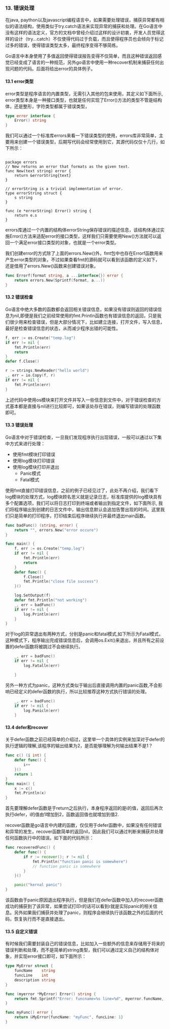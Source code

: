### 13. 错误处理

在java, paython以及javascript编程语言中，如果需要处理错误，捕获异常都有相似的语法结构，使用类似于try.catch语法来实现异常的捕获和处理。在Go语言中没有这样的语法定义，官方的文档中曾经介绍过这样的设计初衷，开发人员觉得这样的设计（try...catch）不仅使得代码过于负载，而且使得程序员也会倾向于标记过多的错误，使得错误类型太多，最终程序变得不够简练。

Go语言中本身使用了多值返回使得错误报告变得不仅简单，而且这种错误返回感觉已经变成了语言的一种规范，另外go语言中使用一种recover机制来捕获任何出现问题的代码。后面将给出error的具体例子。

#### 13.1 error类型

error类型是程序语言的内置类型，无需引入其他的包来使用，其定义如下面所示, error类型本身是一种接口类型，也就是任何实现了Error()方法的类型不管是结构体，还是整形，字符类型都属于错误类型，
```go
type error interface {
    Error() string
}
```

我们可以通过一个标准库errors来看一下错误类型的使用，errors库非常简单，主要用来创建一个错误类型，后期写代码会经常使用到它，其源代码仅仅十几行，如下所示：

```golang

package errors
// New returns an error that formats as the given text.
func New(text string) error {
	return &errorString{text}
}

// errorString is a trivial implementation of error.
type errorString struct {
	s string
}

func (e *errorString) Error() string {
	return e.s
}
```

errors库通过一个内置的结构体errorString保存错误的描述信息，该结构体通过实施Error()方法来适配error的接口类型，这样我们只需要使用New()方法就可以返回一个满足error接口类型的对象，也就是一个error类型。

我们创建error的方式除了上面的errors.New()外，fmt包中也存在Errorf函数用来产生error类型的对象，不过如果查看fmt的源码就可以看到该函数的定义如下， 还是借用了errors.New()函数来创建错误对象。
```go
func Errorf(format string, a ...interface{}) error {
	return errors.New(Sprintf(format, a...))
}
```


#### 13.2 错误检查

Go语言中绝大多数的函数都会返回相关错误信息，如果没有错误则返回的错误信息为nil,即便是我们之前经常使用的fmt.Println函数也有错误信息的返回，只是我们很少用来检查错误，但是大部分情况下，比如建立连接，打开文件，写入信息，最好是检查错误信息的状态，从而减少程序出错的可能性。

```go
f, err := os.Create("temp.log")
if err != nil {
    fmt.Println(err)
    return
}
defer f.Close()

r := strings.NewReader("hello world")
_, err = io.Copy(f, r)
if err != nil {
    fmt.Println(err)
}
```
上述代码中使用os模块来打开文件并写入一些信息到文件中，对于错误检查的方式基本都是直接与nil进行比较即可，如果该处存在错误，则编写错误的处理函数即可。

#### 13.3 错误处理

Go语言中对于错误检查，一旦我们发现程序执行出现错误，一般可以通过以下集中方式来进行处理：
- 使用fmt模块打印错误
- 使用log模块打印错误
- 使用log模块打印并退出
    - Panic模式
    - Fatal模式

使用fmt直接打印错误信息，之前的例子已经见过了，此处不再介绍，我们看下log模块的处理方式，log模块顾名思义就是记录日志，标准库提供的log模块具有多个配置选项，我们可以将日志打印到终端或者输出到指定文件，如下面所示, 我们将程序输出到创建的日志文件中，输出信息默认会追加告警出现的时间。这里我们只是简单的打印程序，打印结束后程序继续执行并最终退出main函数。

```go
func badFunc() (string, error) {
	return "", errors.New("error occure")
}

func main() {
	f, err := os.Create("temp.log")
	if err != nil {
		fmt.Println(err)
		return
	}
	defer func() {
		f.Close()
		fmt.Println("close file success")
	}()

	log.SetOutput(f)
	defer fmt.Println("not working")
	_, err = badFunc()
	if err != nil {
		log.Println(err)
	}
}

```

对于log的异常退出有两种方式，分别是panic和fatal模式,如下所示为Fatal模式，这种模式下，程序输出完成错误信息后，会调用os.Exit()来退出，并且所有之前设置的defer函数将被跳过不会继续执行。

```go
	_, err = badFunc()
	if err != nil {
		log.Fatalln(err)

	}
```
另外一种方式为panic，这种方式类似于输出后直接调用内置的panic函数,不会影响已经定义的defer函数的执行，所以比较推荐这种方式执行错误的处理。

```go
	_, err = badFunc()
	if err != nil {
		log.Panicln(err)
	}
```
#### 13.4 defer和recover

关于defer函数之前已经简单的介绍过，这里举一个具体的实例来加深对于defer的执行逻辑的理解,该程序的输出结果为2，是否能够理解为何输出结果不是1？

```go
func c() (i int) {
	defer func() {
		i++
	}()
	return 1
}
func main() {
	x := c()
	fmt.Println(x)
}

```
首先要理解defer函数是于return之后执行，本身程序返回的是i的值，返回后再次执行defer，i的值由1增加到2，函数返回值也就增加到值2.

recover函数是go语言中内建的函数，仅仅用于defer函数中，如果没有任何错误和异常的发生，recover函数简单的返回nil，因此我们可以通过判断来捕获并处理任何函数执行中的错误。如下面的代码所示：

```go
func recoveredFunc() {
	defer func() {
		if r := recover(); r != nil {
			fmt.Println("function panic is somewhere")
			// function panic is somewhere
		}
	}()

	panic("kernal panic")
}

```
该函数由于panic原因退出程序执行，但是我们在defer函数中加入的recover函数成功的捕获到了该异常，如果尝试打印r的话可以看到r就是实际panic的相关信息。另外如果我们捕获并处理了panic，则程序会继续执行该函数之外的后面的代码，恢复执行而不是直接退出。


#### 13.5 自定义错误

有时候我们需要封装自己的错误信息，比如加入一些额外的信息来存储用于将来的错误判断和处理，而不是简单的string类型，我们可以通过定义自己的结构体对象，并实现error接口即可，如下面所示：

```go
type MyError struct {
	funcName    string
	funcLine    int
	description string
}

func (myerror *MyError) Error() string {
	return fmt.Sprintf("Error: funcname=%s line=%d", myerror.funcName, myerror.funcLine)
}

func myFunc() error {
	return &MyError{funcName: "myFunc", funcLine: 1}
}

```
